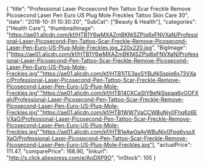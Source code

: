 {
	"title": "Professional Laser Picosecond Pen Tattoo Scar Freckle Remove Picosecond Laser Pen Euro US Plug Mole Freckles Tattoo Skin Care 30",
	"date": "2018-10-31 10:30:20",
	"SubCat": ["Beauty & Health"],
	"categories": ["Health Care"],
	"thumbnailImage": "https://ae01.alicdn.com/kf/HTB1Y6wMXAZmBKNjSZPiq6xFNVXaN/Professional-Laser-Picosecond-Pen-Tattoo-Scar-Freckle-Remove-Picosecond-Laser-Pen-Euro-US-Plug-Mole-Freckles.jpg_220x220.jpg",
	"BigImage": ["https://ae01.alicdn.com/kf/HTB1Y6wMXAZmBKNjSZPiq6xFNVXaN/Professional-Laser-Picosecond-Pen-Tattoo-Scar-Freckle-Remove-Picosecond-Laser-Pen-Euro-US-Plug-Mole-Freckles.jpg","https://ae01.alicdn.com/kf/HTB1ITE3axSYBuNjSspjq6x73VXac/Professional-Laser-Picosecond-Pen-Tattoo-Scar-Freckle-Remove-Picosecond-Laser-Pen-Euro-US-Plug-Mole-Freckles.jpg","https://ae01.alicdn.com/kf/HTB14CKCaStYBeNjSspaq6yOOFXah/Professional-Laser-Picosecond-Pen-Tattoo-Scar-Freckle-Remove-Picosecond-Laser-Pen-Euro-US-Plug-Mole-Freckles.jpg","https://ae01.alicdn.com/kf/HTB1WW7VaCCWBuNjy0Fhq6z6EVXaO/Professional-Laser-Picosecond-Pen-Tattoo-Scar-Freckle-Remove-Picosecond-Laser-Pen-Euro-US-Plug-Mole-Freckles.jpg","https://ae01.alicdn.com/kf/HTB1eAw0aAyWBuNjy0Fpq6yssXXaO/Professional-Laser-Picosecond-Pen-Tattoo-Scar-Freckle-Remove-Picosecond-Laser-Pen-Euro-US-Plug-Mole-Freckles.jpg"],
	"actualPrice": 111.47,
	"comparePrice": 168.90,
	"linkurl": "http://s.click.aliexpress.com/e/AoDXP9O",
	"inStock": 105
}
